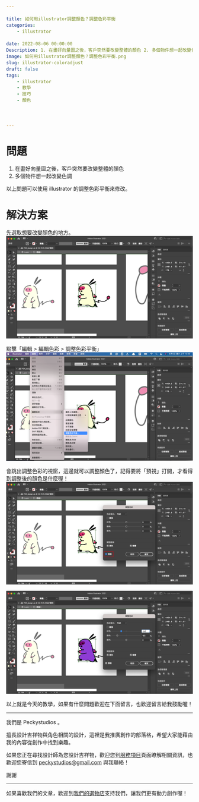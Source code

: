 ```yaml
---

title: 如何用illustrator調整顏色？調整色彩平衡
categories:
    - illustrator

date: 2022-08-06 00:00:00
Description: 1. 在畫好向量圖之後，客戶突然要改變整體的顏色 2. 多個物件想一起改變色調
image: 如何用illustrator調整顏色？調整色彩平衡.png
slug: illustrator-coloradjust
draft: false
tags:
    - illustrator
    - 教學
    - 技巧
    - 顏色



---
```




# 問題
1. 在畫好向量圖之後，客戶突然要改變整體的顏色
2. 多個物件想一起改變色調

以上問題可以使用 illustrator 的調整色彩平衡來修改。

# 解決方案
先選取想要改變顏色的地方。
![](20EEC0E1-5460-42D3-8AFF-2170A9B20571.png)

點擊「編輯 > 編輯色彩 > 調整色彩平衡」
![](15D1B8B2-B8FD-4ECB-BB91-6CD6794DF088.png)

會跳出調整色彩的視窗，這邊就可以調整顏色了，記得要將「預視」打開，才看得到調整後的顏色是什麼喔！
![](FA38F0C9-3CFC-4415-B7B3-DD23AF496D6A.png)

![](2C603368-F64F-490B-842B-27753C09CC61.png)

以上就是今天的教學，如果有什麼問題歡迎在下面留言，也歡迎留言給我鼓勵喔！

---

我們是 Peckystudios 。

擅長設計吉祥物與角色相關的設計，這裡是我推廣創作的部落格，希望大家能藉由我的內容從創作中找到樂趣。

如果您正在尋找設計師為您設計吉祥物，歡迎您到[服務項目](https://peckyhsieh.wixsite.com/peckystudiosservice)頁面瞭解相關資訊，也歡迎您寄信到 peckystudios@gmail.com 與我聯絡！

謝謝

---

如果喜歡我們的文章，歡迎到[我們的選物店](https://www.rakuten.com.tw/shop/peckystudio/)支持我們，讓我們更有動力創作喔！